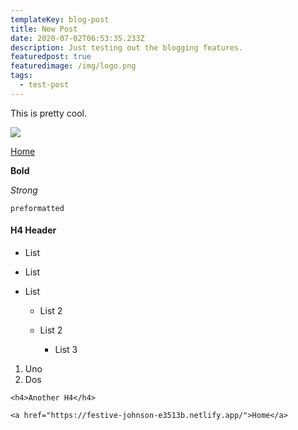 ```yaml
---
templateKey: blog-post
title: New Post
date: 2020-07-02T06:53:35.233Z
description: Just testing out the blogging features.
featuredpost: true
featuredimage: /img/logo.png
tags:
  - test-post
---
```

This is pretty cool.

![](/img/logo.png)

[Home](https://festive-johnson-e3513b.netlify.app/)

**Bold**

*Strong*

`preformatted`

#### H4 Header

* List
* List
* List

  * List 2
  * List 2

    * List 3

1. Uno
2. Dos

```
<h4>Another H4</h4>

<a href="https://festive-johnson-e3513b.netlify.app/">Home</a>
```